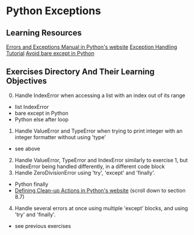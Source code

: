 # Python Exceptions
## Learning Resources
[Errors and Exceptions Manual in Python's website](https://docs.python.org/3/tutorial/errors.html)
[Exception Handling Tutorial](https://www.youtube.com/watch?v=7vbgD-3s-w4)
[Avoid bare except in Python](https://www.30secondsofcode.org/articles/s/python-bare-except)
## Exercises Directory And Their Learning Objectives
0. Handle IndexError when accessing a list with an index out of its range
- list IndexError
- bare except in Python
- Python else after loop
1. Handle ValueError and TypeError when trying to print integer with an integer formatter without using 'type'
- see above
2. Handle ValueError, TypeError and IndexError similarly to exercise 1, but IndexError being handled differently, in a different code block
3. Handle ZeroDivisionError using 'try', 'except' and 'finally'.
- Python finally
- [Defining Clean-up Actions in Python's website](https://docs.python.org/3/tutorial/errors.html) (scroll down to section 8.7)
4. Handle several errors at once using multiple 'except' blocks, and using 'try' and 'finally'.
- see previous exercises

